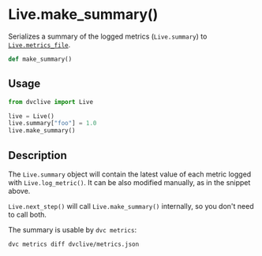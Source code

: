 # Live.make_summary()

Serializes a summary of the logged metrics (`Live.summary`) to
[`Live.metrics_file`](/doc/dvclive/api-reference/live#properties).

```py
def make_summary()
```

## Usage

```py
from dvclive import Live

live = Live()
live.summary["foo"] = 1.0
live.make_summary()
```

## Description

The `Live.summary` object will contain the latest value of each metric logged
with `Live.log_metric()`. It can be also modified manually, as in the snippet
above.

<admon type="info">

`Live.next_step()` will call `Live.make_summary()` internally, so you don't need
to call both.

</admon>

The summary is usable by `dvc metrics`:

```
dvc metrics diff dvclive/metrics.json
```
